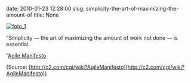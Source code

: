 date: 2010-01-23 12:28:00
slug: simplicity-the-art-of-maximizing-the-amount-of
title: None

[![foto_1][1]][1]

“Simplicity — the art of maximizing the amount of work not done — is essential.

”[Agile Manifesto](http://c2.com/cgi/wiki?AgileManifesto)

(Source: [http://c2.com/cgi/wiki?AgileManifesto](http://c2.com/cgi/wiki?AgileManifesto))

[1]: file:///Users/jjdenis/jjdenis.github.com/static/2010-01-23-simplicity-the-art-of-maximizing-the-amount-of_foto1.gif
